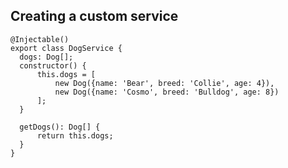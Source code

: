 ## Creating a custom service

[//]: <> (always delegate data access to a supporting service class)

```
@Injectable()
export class DogService {
  dogs: Dog[];
  constructor() {
      this.dogs = [
          new Dog({name: 'Bear', breed: 'Collie', age: 4}),
          new Dog({name: 'Cosmo', breed: 'Bulldog', age: 8})
      ];
  }

  getDogs(): Dog[] {
      return this.dogs;
  }
}
```
